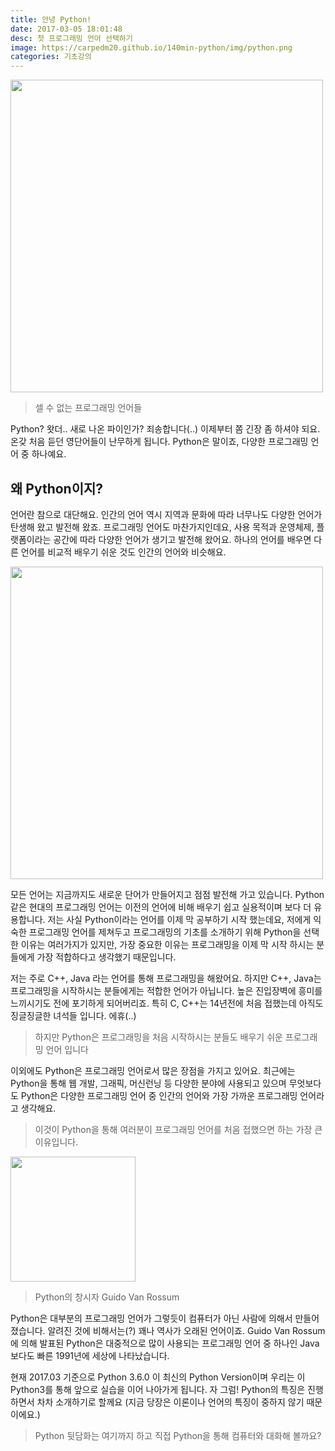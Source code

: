 ```yaml
---
title: 안녕 Python!
date: 2017-03-05 18:01:48
desc: 첫 프로그래밍 언어 선택하기
image: https://carpedm20.github.io/140min-python/img/python.png
categories: 기초강의
---
```


<img src="http://www.industryconnect.co.nz/wp-content/uploads/2015/09/prog-languages.png" width="500">

> 셀 수 없는 프로그래밍 언어들

Python? 왓더.. 새로 나온 파이인가? 죄송합니다(..) 이제부터 쫌 긴장 좀 하셔야 되요. 온갖 처음 듣던 영단어들이 난무하게 됩니다. Python은 말이죠, 다양한 프로그래밍 언어 중 하나예요.

## 왜 Python이지?

언어란 참으로 대단해요. 인간의 언어 역시 지역과 문화에 따라 너무나도 다양한 언어가 탄생해 왔고 발전해 왔죠. 프로그래밍 언어도 마찬가지인데요, 사용 목적과 운영체제, 플랫폼이라는 공간에 따라 다양한 언어가 생기고 발전해 왔어요. 하나의 언어를 배우면 다른 언어를 비교적 배우기 쉬운 것도 인간의 언어와 비슷해요.

<img src='http://carpedm20.github.io/140min-python/img/python.png' width='500' />

모든 언어는 지금까지도 새로운 단어가 만들어지고 점점 발전해 가고 있습니다. Python같은 현대의 프로그래밍 언어는 이전의 언어에 비해 배우기 쉽고 실용적이며 보다 더 유용합니다. 저는 사실 Python이라는 언어를 이제 막 공부하기 시작 했는데요, 저에게 익숙한 프로그래밍 언어를 제쳐두고 프로그래밍의 기초를 소개하기 위해 Python을 선택한 이유는 여러가지가 있지만, 가장 중요한 이유는 프로그래밍을 이제 막 시작 하시는 분들에게 가장 적합하다고 생각했기 때문입니다.

저는 주로 C++, Java 라는 언어를 통해 프로그래밍을 해왔어요. 하지만 C++, Java는 프로그래밍을 시작하시는 분들에게는 적합한 언어가 아닙니다. 높은 진입장벽에 흥미를 느끼시기도 전에 포기하게 되어버리죠. 특히 C, C++는 14년전에 처음 접했는데 아직도 징글징글한 녀석들 입니다. 에휴(..)

> 하지만 Python은 프로그래밍을 처음 시작하시는 분들도 배우기 쉬운 프로그래밍 언어 입니다

이외에도 Python은 프로그래밍 언어로서 많은 장점을 가지고 있어요. 최근에는 Python을 통해 웹 개발, 그래픽, 머신런닝 등 다양한 분야에 사용되고 있으며 무엇보다도 Python은 다양한 프로그래밍 언어 중 인간의 언어와 가장 가까운 프로그래밍 언어라고 생각해요.

> 이것이 Python을 통해 여러분이 프로그래밍 언어를 처음 접했으면 하는 가장 큰 이유입니다.

<img src='https://tctechcrunch2011.files.wordpress.com/2012/12/dropbox-rossum.png?w=200' width='200' />

> Python의 창시자 Guido Van Rossum

Python은 대부분의 프로그래밍 언어가 그렇듯이 컴퓨터가 아닌 사람에 의해서 만들어졌습니다. 알려진 것에 비해서는(?) 꽤나 역사가 오래된 언어이죠. Guido Van Rossum에 의해 발표된 Python은 대중적으로 많이 사용되는 프로그래밍 언어 중 하나인 Java보다도 빠른 1991년에 세상에 나타났습니다.

현재 2017.03 기준으로 Python 3.6.0 이 최신의 Python Version이며 우리는 이 Python3를 통해 앞으로 실습을 이어 나아가게 됩니다. 자 그럼! Python의 특징은 진행하면서 차차 소개하기로 할께요 (지금 당장은 이론이나 언어의 특징이 중하지 않기 때문이에요.)

> Python 뒷담화는 여기까지 하고 직접 Python을 통해 컴퓨터와 대화해 볼까요?
